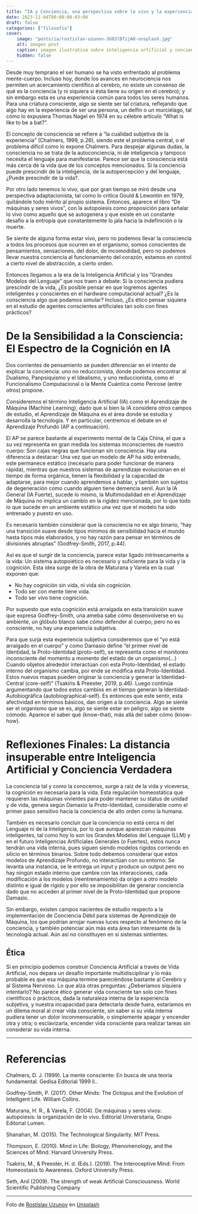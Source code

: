 ```yaml
---
title: "IA y Conciencia, una perspectiva sobre lo vivo y la experiencia subjetiva"
date: 2023-11-04T00:00:00-03:00
draft: false
categories: ["filosofia"]
cover:
    image: "posts/ia/rostislav-uzunov-3G03lBTzjA8-unsplash.jpg"
    alt: imagen post
    caption: imagen ilustrativa sobre inteligencia artificial y conciencia
    hidden: false
---
```



Desde muy temprano el ser humano se ha visto enfrentado al problema mente-cuerpo. Incluso hoy, donde los avances en neurociencia nos permiten un acercamiento científico al cerebro, no existe un consenso de qué es la conciencia (y ni siquiera si ésta tiene su origen en el cerebro); y sin embargo esta es una experiencia común para todos los seres humanos. Para una criatura consciente, algo se siente ser tal criatura, reflejando que algo hay en la experiencia de ser una persona, un delfín o un murciélago, tal cómo lo expusiera Thomas Nagel en 1974 en su célebre artículo “What is like to be a bat?”.

El concepto de consciencia se refiere a “la cualidad subjetiva de la experiencia” (Chalmers, 1999, p.26), siendo este el problema central, o el problema difícil como lo expone Chalmers. Para despejar algunas dudas, la consciencia no se trata de la autoconciencia, ni de inteligencia y tampoco necesita el lenguaje para manifestarse. Parece ser que la consciencia está más cerca de la vida que de los conceptos mencionados. Si la conciencia puede prescindir de la inteligencia, de la autopercepción y del lenguaje, ¿Puede prescindir de la vida?.

Por otro lado tenemos lo vivo, que por gran tiempo se miró desde una perspectiva adaptacionista, tal como lo critica Gould & Lewontin en 1979, quitándole todo mérito al propio sistema. Entonces, aparece el libro “De máquinas y seres vivos”, con la autopoiesis como proposición para señalar lo vivo como aquello que se autogenera y que existe en un constante desafío a la entropía que constantemente lo jala hacia la indefinición o la muerte.

Se siente de alguna forma estar vivo, pero no podemos llevar la consciencia a todos los procesos que ocurren en el organismo, somos conscientes de pensamientos, sensaciones, del dolor, de incomodidad, pero no podemos llevar nuestra conciencia al funcionamiento del corazón, estamos en control a cierto nivel de abstracción, a cierto orden.

Entonces llegamos a la era de la Inteligencia Artificial y los “Grandes Modelos del Lenguaje” que nos traen a debate: Si la consciencia pudiera prescindir de la vida, ¿Es posible pensar en que logremos agentes inteligentes y conscientes en el hardware computacional actual? ¿Es la consciencia algo que podamos simular? Incluso, ¿Es ético pensar siquiera en el estudio de agentes conscientes artificiales tan solo con fines prácticos?

# De la Sensibilidad a la Consciencia: El Espectro de la Cognición en IA

Dos corrientes de pensamiento se pueden diferenciar en el intento de explicar la conciencia: uno no reduccionista, donde podemos encontrar al Dualismo, Panpsiquismo y el Idealismo, y uno reduccionista, como el Funcionalismo Computacional o la Mente Cuántica como Penrose (entre otros) propone.

Consideremos el término Inteligencia Artificial (IA) como el Aprendizaje de Máquina (Machine Learning), dado que si bien la IA considera otros campos de estudio, el Aprendizaje de Máquina es el área donde se estudia y desarrolla la tecnología. Y en particular, centremos el debate en el Aprendizaje Profundo (AP a continuación).

El AP se parece bastante al experimento mental de la Caja China, el que a su vez representa en gran medida los sistemas inconscientes de nuestro cuerpo: Son cajas negras que funcionan sin consciencia. Hay una diferencia a destacar: Una vez que un modelo de AP ha sido entrenado, este permanece estático (necesario para poder funcionar de manera rápida), mientras que nuestros sistemas de aprendizaje evolucionan en el tiempo de forma orgánica, tienen la flexibilidad y la capacidad de adaptarse, para mejor cuando aprendemos a hablar, y también son sujetos de degeneración como cuando alguien tiene demencia senil. Aun la IA General (IA Fuerte), sucede lo mismo, la Multimodalidad en el Aprendizaje de Máquina no implica un cambio en la rigidez mencionada, por lo que todo lo que sucede en un ambiente estático una vez que el modelo ha sido entrenado y puesto en uso.

Es necesario también considerar que la consciencia no es algo binario, “hay una transición suave desde tipos mínimos de sensibilidad hacia el mundo hasta tipos más elaborados, y no hay razón para pensar en términos de divisiones abruptas” (Godfrey-Smith, 2017, p.44).

Así es que el surgir de la conciencia, parece estar ligado intrínsecamente a la vida: Un sistema autopoiético es necesario y suficiente para la vida y la cognición. Esta idea surge de la obra de Maturana y Varela en la cual exponen que:

- No hay cognición sin vida, ni vida sin cognición.
- Todo ser con mente tiene vida.
- Todo ser vivo tiene cognición.

Por supuesto que esta cognición está arraigada en esta transición suave que expresa Godfrey-Smith, una ameba sabe cómo desenvolverse en su ambiente, un glóbulo blanco sabe cómo defender al cuerpo, pero no es consciente, no hay una experiencia subjetiva.

Para que surja esta experiencia subjetiva consideremos que el “yo está arraigado en el cuerpo” y como Damasio define “el primer nivel de Identidad, la Proto-Identidad (proto-self), se representa como el monitoreo inconsciente del momento a momento del estado de un organismo(...) Cuando objetos alrededor interactúan con esta Proto-Identidad, el estado interno del organismo cambia, por ende se modifica esta Proto-Identidad. Estos nuevos mapas pueden originar la conciencia y generar la Identidad-Central (core-self)” (Tsakiris & Preester, 2019, p.46). Luego continúa argumentando que todos estos cambios en el tiempo generan la Identidad-Autobiográfica (autobiographical-self). Es entonces que este sentir, esta afectividad en términos básicos, dan origen a la conciencia. Algo se siente ser el organismo que se es, algo se siente estar en peligro, algo se siente cómodo. Aparece el saber qué (know-that), más allá del saber cómo (know-how).

# Reflexiones Finales: La distancia insuperable entre Inteligencia Artificial y Conciencia Verdadera

La conciencia tal y como la conocemos, surge a raíz de la vida y viceversa, la cognición es necesaria para la vida. Esta regulación homeostática que requieren las máquinas vivientes para poder mantener su status de unidad y de vida, genera según Damasio la Proto-Identidad, considerable como el primer paso sensitivo hacia la conciencia de alto orden como la humana.

También es necesario concluir que la conciencia no está cerca ni del Lenguaje ni de la Inteligencia, por lo que aunque aparezcan máquinas inteligentes, tal como hoy lo son los Grandes Modelos del Lenguaje (LLM) y en el futuro Inteligencias Artificiales Generales (o Fuertes), estos nunca tendrán una vida interna, pues siguen siendo modelos rígidos corriendo en silicio en términos binarios.
Sobre todo debemos considerar que estos modelos de Aprendizaje Profundo, no interactúan con su entorno: Se levanta una instancia, se le entrega un input y produce un output pero no hay ningún estado interno que cambie con las interacciones, cada modificación a los modelos (reentrenamiento) da origen a otro modelo distinto e igual de rígido y por ello se imposibilitan de generar conciencia dado que no acceden al primer nivel de la Proto-Identidad que propone Damasio.

Sin embargo, existen campos nacientes de estudio respecto a la implementación de Conciencia Débil para sistemas de Aprendizaje de Máquina, los que podrían arrojar nuevas luces respecto al fenómeno de la conciencia, y también potenciar aún más esta área tan interesante de la tecnología actual. Aún así no constituyen en sí sistemas sintientes.

## Ética

Si en principio podemos construir Conciencia Artificial a través de Vida Artificial, nos depara un desafío importante multidisciplinar y lo más probable es que esa máquina termine pareciéndose bastante al Cerebro y al Sistema Nervioso. Lo que alza otras preguntas: ¿Deberíamos siquiera intentarlo? No parece ético generar vida consciente tan solo con fines científicos o prácticos, dada la naturaleza interna de la experiencia subjetiva, y nuestra incapacidad para detectarla desde fuera, estaríamos en un dilema moral al crear vida consciente, sin saber si su vida interna pudiera tener un dolor inconmensurable, o simplemente apagar y encender otra y otra; o esclavizarla, encender vida consciente para realizar tareas sin considerar su vida interna.

---

#  Referencias

Chalmers, D. J. (1999). La mente consciente: En busca de una teoría fundamental. Gedisa Editorial 1999 il..

Godfrey-Smith, P. (2017). Other Minds: The Octopus and the Evolution of Intelligent Life. William Collins.

Maturana, H. R., & Varela, F. (2004). De máquinas y seres vivos: autopoiesis: la organización de lo vivo. Editorial Universitaria, Grupo Editorial Lumen.

Shanahan, M. (2015). The Technological Singularity. MIT Press.

Thompson, E. (2010). Mind in Life: Biology, Phenomenology, and the Sciences of Mind. Harvard University Press.

Tsakiris, M., & Preester, H. d. (Eds.). (2019). The Interoceptive Mind: From Homeostasis to Awareness. Oxford University Press.

Seth, Anil (2009). The strength of weak Artificial Consciousness. World Scientific Publishing Company

---
Foto de [Rostislav Uzunov](https://unsplash.com/es/@rostislavuznv?utm_content=creditCopyText&utm_medium=referral&utm_source=unsplash) en [Unsplash](https://unsplash.com/es/fotos/un-objeto-de-vidrio-con-fondo-azul-3G03lBTzjA8?utm_content=creditCopyText&utm_medium=referral&utm_source=unsplash)

